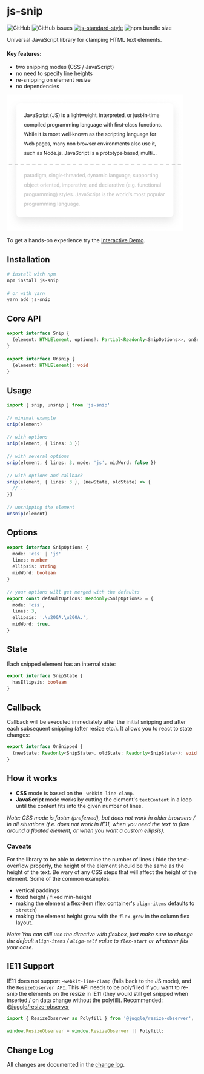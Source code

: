 # js-snip

![GitHub](https://img.shields.io/github/license/ajobi/js-snip)
![GitHub issues](https://img.shields.io/github/issues/ajobi/js-snip)
[![js-standard-style](https://img.shields.io/badge/code%20style-standard-brightgreen.svg)](http://standardjs.com)
![npm bundle size](https://img.shields.io/bundlephobia/minzip/js-snip)

Universal JavaScript library for clamping HTML text elements.

#### Key features:
* two snipping modes (CSS / JavaScript)
* no need to specify line heights
* re-snipping on element resize
* no dependencies

![](assets/illustration.png)

To get a hands-on experience try the [Interactive Demo](https://ajobi.github.io/js-snip/).

## Installation

```bash
# install with npm
npm install js-snip

# or with yarn
yarn add js-snip
```

## Core API

```typescript
export interface Snip {
  (element: HTMLElement, options?: Partial<Readonly<SnipOptions>>, onSnipped?: OnSnipped): void
}

export interface Unsnip {
  (element: HTMLElement): void
}
```

## Usage

```typescript
import { snip, unsnip } from 'js-snip'

// minimal example
snip(element)

// with options
snip(element, { lines: 3 })

// with several options
snip(element, { lines: 3, mode: 'js', midWord: false })

// with options and callback
snip(element, { lines: 3 }, (newState, oldState) => { 
  // ...
})

// unsnipping the element
unsnip(element)
```

## Options

```typescript
export interface SnipOptions {
  mode: 'css' | 'js'
  lines: number
  ellipsis: string
  midWord: boolean
}

// your options will get merged with the defaults
export const defaultOptions: Readonly<SnipOptions> = {
  mode: 'css',
  lines: 3,
  ellipsis: '.\u200A.\u200A.',
  midWord: true,
}
```

## State

Each snipped element has an internal state:

```typescript
export interface SnipState {
  hasEllipsis: boolean
}
```

## Callback
Callback will be executed immediately after the initial snipping and after each subsequent snipping (after resize etc.). It allows you to react to state changes:

```typescript
export interface OnSnipped {
  (newState: Readonly<SnipState>, oldState: Readonly<SnipState>): void
}
```

## How it works

- **CSS** mode is based on the `-webkit-line-clamp`.
- **JavaScript** mode works by cutting the element's `textContent` in a loop until the content fits into the given number of lines.

*Note: CSS mode is faster (preferred), but does not work in older browsers / in all situations (f.e. does not work in IE11, when you need the text to flow around a floated element, or when you want a custom ellipsis).*

### Caveats

For the library to be able to determine the number of lines / hide the text-overflow properly, the height of the element should be the same as the height of the text. Be wary of any CSS steps that will affect the height of the element. Some of the common examples:
* vertical paddings
* fixed height / fixed min-height
* making the element a flex-item (flex container's `align-items` defaults to `stretch`)
* making the element height grow with the `flex-grow` in the column flex layout.

*Note: You can still use the directive with flexbox, just make sure to change the default `align-items` / `align-self` value to `flex-start` or whatever fits your case.*

## IE11 Support

IE11 does not support `-webkit-line-clamp` (falls back to the JS mode), and the `ResizeObserver API`. This API needs to be polyfilled if you want to re-snip the elements on the resize in IE11 (they would still get snipped when inserted / on data change without the polyfill). Recommended: [@juggle/resize-observer](https://www.npmjs.com/package/@juggle/resize-observer)

``` javascript
import { ResizeObserver as Polyfill } from '@juggle/resize-observer';
 
window.ResizeObserver = window.ResizeObserver || Polyfill;
```

## Change Log
All changes are documented in the [change log](https://github.com/ajobi/js-snip/blob/master/CHANGELOG.md).
